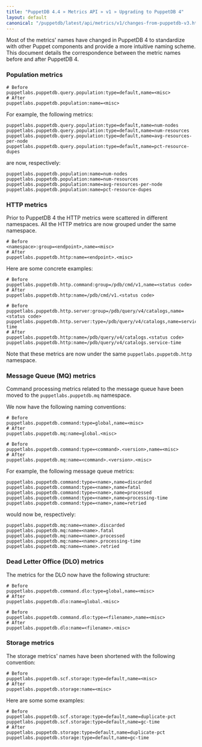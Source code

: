 ```yaml
---
title: "PuppetDB 4.4 » Metrics API » v1 » Upgrading to PuppetDB 4"
layout: default
canonical: "/puppetdb/latest/api/metrics/v1/changes-from-puppetdb-v3.html"
---
```


Most of the metrics' names have changed in PuppetDB 4 to standardize with other
Puppet components and provide a more intuitive naming scheme. This document
details the correspondence between the metric names before and after PuppetDB
4.

### Population metrics

```
# Before
puppetlabs.puppetdb.query.population:type=default,name=<misc>
# After
puppetlabs.puppetdb.population:name=<misc>
```

For example, the following metrics:

```
puppetlabs.puppetdb.query.population:type=default,name=num-nodes
puppetlabs.puppetdb.query.population:type=default,name=num-resources
puppetlabs.puppetdb.query.population:type=default,name=avg-resources-per-node
puppetlabs.puppetdb.query.population:type=default,name=pct-resource-dupes
```

are now, respectively:

```
puppetlabs.puppetdb.population:name=num-nodes
puppetlabs.puppetdb.population:name=num-resources
puppetlabs.puppetdb.population:name=avg-resources-per-node
puppetlabs.puppetdb.population:name=pct-resource-dupes
```

### HTTP metrics

Prior to PuppetDB 4 the HTTP metrics were scattered in different namespaces. All
the HTTP metrics are now grouped under the same namespace.

```
# Before
<namespace>:group=<endpoint>,name=<misc>
# After
puppetlabs.puppetdb.http:name=<endpoint>.<misc>
```

Here are some concrete examples:

```
# Before
puppetlabs.puppetdb.http.command:group=/pdb/cmd/v1,name=<status code>
# After
puppetlabs.puppetdb.http:name=/pdb/cmd/v1.<status code>
```

```
# Before
puppetlabs.puppetdb.http.server:group=/pdb/query/v4/catalogs,name=<status code>
puppetlabs.puppetdb.http.server:type=/pdb/query/v4/catalogs,name=service-time
# After
puppetlabs.puppetdb.http:name=/pdb/query/v4/catalogs.<status code>
puppetlabs.puppetdb.http:name=/pdb/query/v4/catalogs.service-time
```

Note that these metrics are now under the same `puppetlabs.puppetdb.http`
namespace.

### Message Queue (MQ) metrics

Command processing metrics related to the message queue
have been moved to the `puppetlabs.puppetdb.mq` namespace.

We now have the following naming conventions:

```
# Before
puppetlabs.puppetdb.command:type=global,name=<misc>
# After
puppetlabs.puppetdb.mq:name=global.<misc>
```

```
# Before
puppetlabs.puppetdb.command:type=<command>.<version>,name=<misc>
# After
puppetlabs.puppetdb.mq:name=<command>.<version>.<misc>
```

For example, the following message queue metrics:

```
puppetlabs.puppetdb.command:type=<name>,name=discarded
puppetlabs.puppetdb.command:type=<name>,name=fatal
puppetlabs.puppetdb.command:type=<name>,name=processed
puppetlabs.puppetdb.command:type=<name>,name=processing-time
puppetlabs.puppetdb.command:type=<name>,name=retried
```

would now be, respectively:

```
puppetlabs.puppetdb.mq:name=<name>.discarded
puppetlabs.puppetdb.mq:name=<name>.fatal
puppetlabs.puppetdb.mq:name=<name>.processed
puppetlabs.puppetdb.mq:name=<name>.processing-time
puppetlabs.puppetdb.mq:name=<name>.retried
```

### Dead Letter Office (DLO) metrics

The metrics for the DLO now have the following structure:

```
# Before
puppetlabs.puppetdb.command.dlo:type=global,name=<misc>
# After
puppetlabs.puppetdb.dlo:name=global.<misc>
```

```
# Before
puppetlabs.puppetdb.command.dlo:type=<filename>,name=<misc>
# After
puppetlabs.puppetdb.dlo:name=<filename>.<misc>
```

### Storage metrics

The storage metrics' names have been shortened with the following convention:

```
# Before
puppetlabs.puppetdb.scf.storage:type=default,name=<misc>
# After
puppetlabs.puppetdb.storage:name=<misc>
```

Here are some some examples:

```
# Before
puppetlabs.puppetdb.scf.storage:type=default,name=duplicate-pct
puppetlabs.puppetdb.scf.storage:type=default,name=gc-time
# After
puppetlabs.puppetdb.storage:type=default,name=duplicate-pct
puppetlabs.puppetdb.storage:type=default,name=gc-time
```

